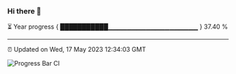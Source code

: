 ### Hi there 👋

⏳ Year progress { ███████████▁▁▁▁▁▁▁▁▁▁▁▁▁▁▁▁▁▁▁ } 37.40 %

---

⏰ Updated on Wed, 17 May 2023 12:34:03 GMT

![Progress Bar CI](https://github.com/ZhaoGui/ZhaoGui/workflows/Progress%20Bar%20CI/badge.svg)
